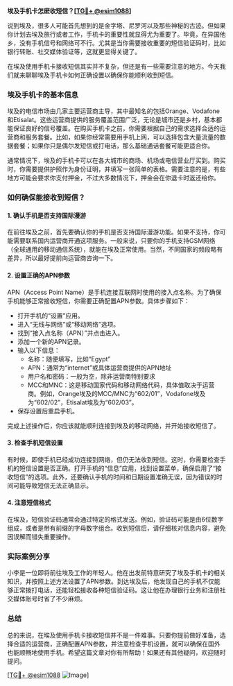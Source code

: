 **埃及手机卡怎麽收短信？[[TG💪+ @esim1088](https://t.me/s/esim1088)]**

说到埃及，很多人可能首先想到的是金字塔、尼罗河以及那些神秘的古迹。但如果你计划去埃及旅行或者工作，手机卡的重要性就显得尤为重要了。毕竟，在异国他乡，没有手机信号和网络可不行。尤其是当你需要接收重要的短信验证码时，比如银行转账、社交媒体验证等，这就更显得关键了。

在埃及使用手机卡接收短信其实并不复杂，但还是有一些需要注意的地方。今天我们就来聊聊埃及手机卡如何正确设置以确保你能顺利收到短信。

### 埃及手机卡的基本信息

埃及的电信市场由几家主要运营商主导，其中最知名的包括Orange、Vodafone和Etisalat。这些运营商提供的服务覆盖范围广泛，无论是城市还是乡村，基本都能保证良好的信号覆盖。在购买手机卡之前，你需要根据自己的需求选择合适的运营商和服务套餐。比如，如果你经常需要用手机上网，可以选择包含大量流量的数据套餐；如果你只是偶尔发短信或打电话，那么基础通话套餐可能更适合你。

通常情况下，埃及的手机卡可以在各大城市的商场、机场或电信营业厅买到。购买时，你需要提供护照作为身份证明，并填写一张简单的表格。需要注意的是，有些地方可能会要求你支付押金，不过大多数情况下，押金会在你退卡时返还给你。

### 如何确保能接收到短信？

#### 1. 确认手机是否支持国际漫游

在前往埃及之前，首先要确认你的手机是否支持国际漫游功能。如果不支持，你可能需要联系国内运营商开通这项服务。一般来说，只要你的手机支持GSM网络（全球通用的移动通信系统），就能在埃及正常使用。当然，不同国家的频段略有差异，所以最好提前向运营商咨询一下。

#### 2. 设置正确的APN参数

APN（Access Point Name）是手机连接互联网时使用的接入点名称。为了确保手机能够正常接收短信，你需要正确配置APN参数。具体步骤如下：

- 打开手机的“设置”应用。
- 进入“无线与网络”或“移动网络”选项。
- 找到“接入点名称（APN）”并点击进入。
- 添加一个新的APN记录。
- 输入以下信息：
  - 名称：随便填写，比如“Egypt”
  - APN：通常为“internet”或具体运营商提供的APN地址
  - 用户名和密码：一般为空，除非运营商特别要求
  - MCC和MNC：这是移动国家代码和移动网络代码，具体值取决于运营商。例如，Orange埃及的MCC/MNC为“602/01”，Vodafone埃及为“602/02”，Etisalat埃及为“602/03”。
- 保存设置后重启手机。

完成上述操作后，你应该就能顺利连接到埃及的移动网络，并开始接收短信了。

#### 3. 检查手机短信设置

有时候，即使手机已经成功连接到网络，但仍无法收到短信。这时，你需要检查手机的短信设置是否正确。打开手机的“信息”应用，找到设置菜单，确保启用了“接收短信”的选项。此外，还要确认手机的时间和日期设置准确无误，因为错误的时间可能导致短信无法正确显示。

#### 4. 注意短信格式

在埃及，短信验证码通常会通过特定的格式发送。例如，验证码可能是由6位数字组成，或者是带有前缀的字母数字组合。收到短信后，请仔细核对信息内容，避免因误解而错失重要操作。

### 实际案例分享

小李是一位即将前往埃及工作的年轻人。他在出发前特意研究了埃及手机卡的相关知识，并按照上述方法设置了APN参数。到达埃及后，他发现自己的手机不仅能够正常拨打电话，还能轻松接收各种短信验证码。这让他在办理银行业务和注册社交媒体账号时省了不少麻烦。

### 总结

总的来说，在埃及使用手机卡接收短信并不是一件难事。只要你提前做好准备，选择合适的运营商，正确配置APN参数，并注意检查手机设置，就可以确保在国外也能顺畅地使用手机。希望这篇文章对你有所帮助！如果还有其他疑问，欢迎随时提问。

[[TG💪+ @esim1088](https://t.me/s/esim1088) ![Image](https://i.postimg.cc/4NQfJmqS/Snipaste-2025-05-13-00-14-12.png)]